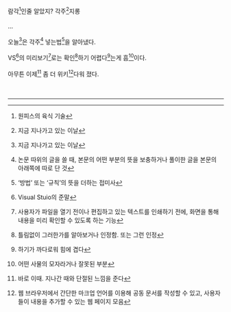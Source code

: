 람각[^1]인줄 알았지? 각주[^2]지롱<br><br>
...
<br><br>
오늘[^2]은 각주[^3] 넣는법[^4]을 알아냈다.<br><br>
VS[^5]의 미리보기[^6]로는 확인[^7]하기 어렵다[^8]는게 흠[^9]이다.<br><br>
아무튼 이제[^10] 좀 더 위키[^11]다워 졌다.<br><br><br>

---
[^1]: 원피스의 육식 기술

[^2]: 지금 지나가고 있는 이날

[^3]: 논문 따위의 글을 쓸 때, 본문의 어떤 부분의 뜻을 보충하거나 풀이한 글을 본문의 아래쪽에 따로 단 것

[^4]:  ‘방법’ 또는 ‘규칙’의 뜻을 더하는 접미사

[^5]: Visual Stuio의 준말

[^6]: 사용자가 파일을 열기 전이나 편집하고 있는 텍스트를 인쇄하기 전에, 화면을 통해 내용을 미리 확인할 수 있도록 하는 기능

[^7]: 틀림없이 그러한가를 알아보거나 인정함. 또는 그런 인정

[^8]: 하기가 까다로워 힘에 겹다

[^9]: 어떤 사물의 모자라거나 잘못된 부분

[^10]: 바로 이때. 지나간 때와 단절된 느낌을 준다

[^11]: 웹 브라우저에서 간단한 마크업 언어를 이용해 공동 문서를 작성할 수 있고, 사용자들이 내용을 추가할 수 있는 웹 페이지 모음
